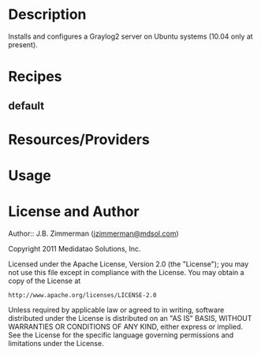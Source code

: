 Description
===========

Installs and configures a Graylog2 server on Ubuntu systems (10.04 only at present).

Recipes
=======

default
-------


Resources/Providers
===================


Usage
=====


License and Author
==================

Author:: J.B. Zimmerman (<jzimmerman@mdsol.com>)

Copyright 2011 Medidatao Solutions, Inc.

Licensed under the Apache License, Version 2.0 (the "License");
you may not use this file except in compliance with the License.
You may obtain a copy of the License at

    http://www.apache.org/licenses/LICENSE-2.0

Unless required by applicable law or agreed to in writing, software
distributed under the License is distributed on an "AS IS" BASIS,
WITHOUT WARRANTIES OR CONDITIONS OF ANY KIND, either express or implied.
See the License for the specific language governing permissions and
limitations under the License.

